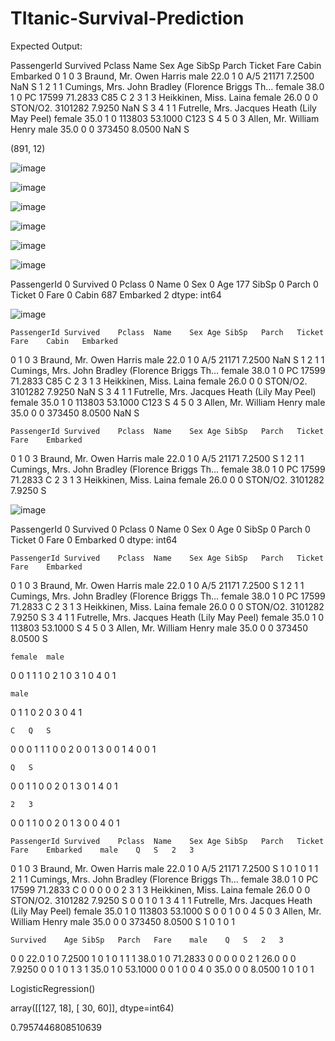 # TItanic-Survival-Prediction
Expected Output:

PassengerId	Survived	Pclass	Name	Sex	Age	SibSp	Parch	Ticket	Fare	Cabin	Embarked
0	1	0	3	Braund, Mr. Owen Harris	male	22.0	1	0	A/5 21171	7.2500	NaN	S
1	2	1	1	Cumings, Mrs. John Bradley (Florence Briggs Th...	female	38.0	1	0	PC 17599	71.2833	C85	C
2	3	1	3	Heikkinen, Miss. Laina	female	26.0	0	0	STON/O2. 3101282	7.9250	NaN	S
3	4	1	1	Futrelle, Mrs. Jacques Heath (Lily May Peel)	female	35.0	1	0	113803	53.1000	C123	S
4	5	0	3	Allen, Mr. William Henry	male	35.0	0	0	373450	8.0500	NaN	S

(891, 12)

![image](https://user-images.githubusercontent.com/100946054/178212818-7694d089-5bb4-4be0-a78e-72c404c242ef.png)

![image](https://user-images.githubusercontent.com/100946054/178212849-8e318e29-920a-4e56-80e4-85a386b0999d.png)

![image](https://user-images.githubusercontent.com/100946054/178212890-634591e4-3b6a-4ceb-b295-233c0052b241.png)

![image](https://user-images.githubusercontent.com/100946054/178212912-eb995cde-0583-4b9f-bb1a-b18e8b0b779a.png)

![image](https://user-images.githubusercontent.com/100946054/178212925-404e630b-a966-4716-ace1-f0a3af231ba6.png)

![image](https://user-images.githubusercontent.com/100946054/178212935-4a97586e-52f8-4ca9-92fa-2556c3199220.png)

PassengerId      0
Survived         0
Pclass           0
Name             0
Sex              0
Age            177
SibSp            0
Parch            0
Ticket           0
Fare             0
Cabin          687
Embarked         2
dtype: int64

![image](https://user-images.githubusercontent.com/100946054/178212992-8bfe27e1-77fd-44c8-a679-b984a2b0168f.png)

	PassengerId	Survived	Pclass	Name	Sex	Age	SibSp	Parch	Ticket	Fare	Cabin	Embarked
0	1	0	3	Braund, Mr. Owen Harris	male	22.0	1	0	A/5 21171	7.2500	NaN	S
1	2	1	1	Cumings, Mrs. John Bradley (Florence Briggs Th...	female	38.0	1	0	PC 17599	71.2833	C85	C
2	3	1	3	Heikkinen, Miss. Laina	female	26.0	0	0	STON/O2. 3101282	7.9250	NaN	S
3	4	1	1	Futrelle, Mrs. Jacques Heath (Lily May Peel)	female	35.0	1	0	113803	53.1000	C123	S
4	5	0	3	Allen, Mr. William Henry	male	35.0	0	0	373450	8.0500	NaN	S

	PassengerId	Survived	Pclass	Name	Sex	Age	SibSp	Parch	Ticket	Fare	Embarked
0	1	0	3	Braund, Mr. Owen Harris	male	22.0	1	0	A/5 21171	7.2500	S
1	2	1	1	Cumings, Mrs. John Bradley (Florence Briggs Th...	female	38.0	1	0	PC 17599	71.2833	C
2	3	1	3	Heikkinen, Miss. Laina	female	26.0	0	0	STON/O2. 3101282	7.9250	S

![image](https://user-images.githubusercontent.com/100946054/178213096-c36b64ac-3130-4c24-a830-4f72a58069a6.png)

PassengerId    0
Survived       0
Pclass         0
Name           0
Sex            0
Age            0
SibSp          0
Parch          0
Ticket         0
Fare           0
Embarked       0
dtype: int64

	PassengerId	Survived	Pclass	Name	Sex	Age	SibSp	Parch	Ticket	Fare	Embarked
0	1	0	3	Braund, Mr. Owen Harris	male	22.0	1	0	A/5 21171	7.2500	S
1	2	1	1	Cumings, Mrs. John Bradley (Florence Briggs Th...	female	38.0	1	0	PC 17599	71.2833	C
2	3	1	3	Heikkinen, Miss. Laina	female	26.0	0	0	STON/O2. 3101282	7.9250	S
3	4	1	1	Futrelle, Mrs. Jacques Heath (Lily May Peel)	female	35.0	1	0	113803	53.1000	S
4	5	0	3	Allen, Mr. William Henry	male	35.0	0	0	373450	8.0500	S

	female	male
0	0	1
1	1	0
2	1	0
3	1	0
4	0	1

	male
0	1
1	0
2	0
3	0
4	1

	C	Q	S
0	0	0	1
1	1	0	0
2	0	0	1
3	0	0	1
4	0	0	1

	Q	S
0	0	1
1	0	0
2	0	1
3	0	1
4	0	1

	2	3
0	0	1
1	0	0
2	0	1
3	0	0
4	0	1

	PassengerId	Survived	Pclass	Name	Sex	Age	SibSp	Parch	Ticket	Fare	Embarked	male	Q	S	2	3
0	1	0	3	Braund, Mr. Owen Harris	male	22.0	1	0	A/5 21171	7.2500	S	1	0	1	0	1
1	2	1	1	Cumings, Mrs. John Bradley (Florence Briggs Th...	female	38.0	1	0	PC 17599	71.2833	C	0	0	0	0	0
2	3	1	3	Heikkinen, Miss. Laina	female	26.0	0	0	STON/O2. 3101282	7.9250	S	0	0	1	0	1
3	4	1	1	Futrelle, Mrs. Jacques Heath (Lily May Peel)	female	35.0	1	0	113803	53.1000	S	0	0	1	0	0
4	5	0	3	Allen, Mr. William Henry	male	35.0	0	0	373450	8.0500	S	1	0	1	0	1

	Survived	Age	SibSp	Parch	Fare	male	Q	S	2	3
0	0	22.0	1	0	7.2500	1	0	1	0	1
1	1	38.0	1	0	71.2833	0	0	0	0	0
2	1	26.0	0	0	7.9250	0	0	1	0	1
3	1	35.0	1	0	53.1000	0	0	1	0	0
4	0	35.0	0	0	8.0500	1	0	1	0	1

LogisticRegression()

array([[127,  18],
       [ 30,  60]], dtype=int64)
       
0.7957446808510639
